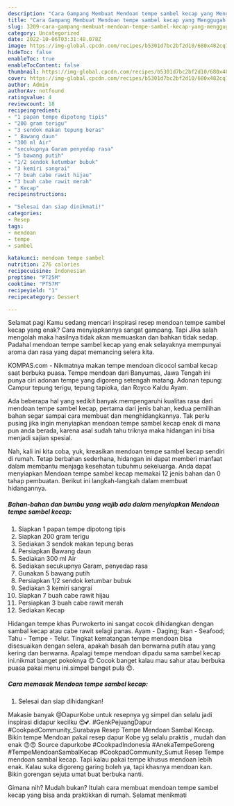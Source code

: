 ```yaml
---
description: "Cara Gampang Membuat Mendoan tempe sambel kecap yang Menggugah Selera, Buat Buka Puasa Enak"
title: "Cara Gampang Membuat Mendoan tempe sambel kecap yang Menggugah Selera, Buat Buka Puasa Enak"
slug: 3209-cara-gampang-membuat-mendoan-tempe-sambel-kecap-yang-menggugah-selera-buat-buka-puasa-enak
category: Uncategorized
date: 2022-10-06T03:31:48.078Z
image: https://img-global.cpcdn.com/recipes/b5301d7bc2bf2d10/680x482cq70/mendoan-tempe-sambel-kecap-foto-resep-utama.jpg
hideToc: false
enableToc: true
enableTocContent: false
thumbnail: https://img-global.cpcdn.com/recipes/b5301d7bc2bf2d10/680x482cq70/mendoan-tempe-sambel-kecap-foto-resep-utama.jpg
cover: https://img-global.cpcdn.com/recipes/b5301d7bc2bf2d10/680x482cq70/mendoan-tempe-sambel-kecap-foto-resep-utama.jpg
author: Admin
authorAv: notfound
ratingvalue: 4
reviewcount: 18
recipeingredient:
- "1 papan tempe dipotong tipis"
- "200 gram terigu"
- "3 sendok makan tepung beras"
- " Bawang daun"
- "300 ml Air"
- "secukupnya Garam penyedap rasa"
- "5 bawang putih"
- "1/2 sendok ketumbar bubuk"
- "3 kemiri sangrai"
- "7 buah cabe rawit hijau"
- "3 buah cabe rawit merah"
- " Kecap"
recipeinstructions:

- "Selesai dan siap dinikmati!"
categories:
- Resep
tags:
- mendoan
- tempe
- sambel

katakunci: mendoan tempe sambel 
nutrition: 276 calories
recipecuisine: Indonesian
preptime: "PT25M"
cooktime: "PT57M"
recipeyield: "1"
recipecategory: Dessert

---
```



Selamat pagi Kamu sedang mencari inspirasi resep mendoan tempe sambel kecap yang enak? Cara menyiapkannya sangat gampang. Tapi Jika salah mengolah maka hasilnya tidak akan memuaskan dan bahkan tidak sedap. Padahal mendoan tempe sambel kecap yang enak selayaknya mempunyai aroma dan rasa yang dapat memancing selera kita.


KOMPAS.com - Nikmatnya makan tempe mendoan dicocol sambal kecap saat berbuka puasa. Tempe mendoan dari Banyumas, Jawa Tengah ini punya ciri adonan tempe yang digoreng setengah matang. Adonan tepung: Campur tepung terigu, tepung tapioka, dan Royco Kaldu Ayam.

Ada beberapa hal yang sedikit banyak mempengaruhi kualitas rasa dari mendoan tempe sambel kecap, pertama dari jenis bahan, kedua pemilihan bahan segar sampai cara membuat dan menghidangkannya. Tak perlu pusing jika ingin menyiapkan mendoan tempe sambel kecap enak di mana pun anda berada, karena asal sudah tahu triknya maka hidangan ini bisa menjadi sajian spesial.


Nah, kali ini kita coba, yuk, kreasikan mendoan tempe sambel kecap sendiri di rumah. Tetap berbahan sederhana, hidangan ini dapat memberi manfaat dalam membantu menjaga kesehatan tubuhmu sekeluarga. Anda dapat menyiapkan Mendoan tempe sambel kecap memakai 12 jenis bahan dan 0 tahap pembuatan. Berikut ini langkah-langkah dalam membuat hidangannya.

<!--inarticleads1-->

##### Bahan-bahan dan bumbu yang wajib ada dalam menyiapkan Mendoan tempe sambel kecap:

1. Siapkan 1 papan tempe dipotong tipis
1. Siapkan 200 gram terigu
1. Sediakan 3 sendok makan tepung beras
1. Persiapkan  Bawang daun
1. Sediakan 300 ml Air
1. Sediakan secukupnya Garam, penyedap rasa
1. Gunakan 5 bawang putih
1. Persiapkan 1/2 sendok ketumbar bubuk
1. Sediakan 3 kemiri sangrai
1. Siapkan 7 buah cabe rawit hijau
1. Persiapkan 3 buah cabe rawit merah
1. Sediakan  Kecap


Hidangan tempe khas Purwokerto ini sangat cocok dihidangkan dengan sambal kecap atau cabe rawit selagi panas. Ayam - Daging; Ikan - Seafood; Tahu - Tempe - Telur. Tingkat kematangan tempe mendoan bisa disesuaikan dengan selera, apakah basah dan berwarna putih atau yang kering dan berwarna. Apalagi tempe mendoan dipadu sama sambel kecap ini.nikmat banget pokoknya 😍 Cocok banget kalau mau sahur atau berbuka puasa pakai menu ini.simpel banget pula 😍. 

<!--inarticleads2-->

##### Cara memasak Mendoan tempe sambel kecap:


1. Selesai dan siap dihidangkan!

Makasie banyak @DapurKobe untuk resepnya yg simpel dan selalu jadi inspirasi didapur kecilku 😍💕. #GenkPejuangDapur #CookpadCommunity_Surabaya Resep Tempe Mendoan Sambal Kecap. Bikin tempe Mendoan pakai resep dapur Kobe yg selalu praktis , mudah dan enak 😍😍 Source dapurkobe #CookpadIndonesia #AnekaTempeGoreng #TempeMendoanSambalKecap #CookpadCommunity_Sumut Resep Tempe mendoan sambal kecap. Tapi kalau pakai tempe khusus mendoan lebih enak. Kalau suka digoreng garing boleh ya, tapi khasnya mendoan kan. Bikin gorengan sejuta umat buat berbuka nanti. 

Gimana nih? Mudah bukan? Itulah cara membuat mendoan tempe sambel kecap yang bisa anda praktikkan di rumah. Selamat menikmati
